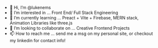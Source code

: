 - 👋 Hi, I’m @lukenems
- 👀 I’m interested in ... Front End/ Full Stack Engineering
- 🌱 I’m currently learning ... Preact + Vite + Firebase, MERN stack, Animation Libraries like three.js
- 💞️ I’m looking to collaborate on ... Creative Frontend Projects
- 📫 How to reach me ... send me a msg on my personal site, or checkout my linkedin for contact info!

<!---
lukenems/lukenems is a ✨ special ✨ repository because its `README.md` (this file) appears on your GitHub profile.
You can click the Preview link to take a look at your changes.
--->
